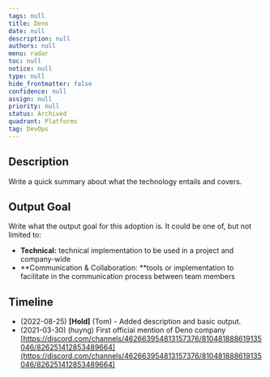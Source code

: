 ```yaml
---
tags: null
title: Deno
date: null
description: null
authors: null
menu: radar
toc: null
notice: null
type: null
hide_frontmatter: false
confidence: null
assign: null
priority: null
status: Archived
quadrant: Platforms
tag: DevOps
---
```


## Description

Write a quick summary about what the technology entails and covers.

## Output Goal

Write what the output goal for this adoption is. It could be one of, but not limited to:

* **Technical:** technical implementation to be used in a project and company-wide
* **Communication & Collaboration: **tools or implementation to facilitate in the communication process between team members

## Timeline

* (2022-08-25) **[Hold]** (Tom) - Added description and basic output.
* (2021-03-30) (huyng) First official mention of Deno company [https://discord.com/channels/462663954813157376/810481888619135046/826251412853489664](https://discord.com/channels/462663954813157376/810481888619135046/826251412853489664)
